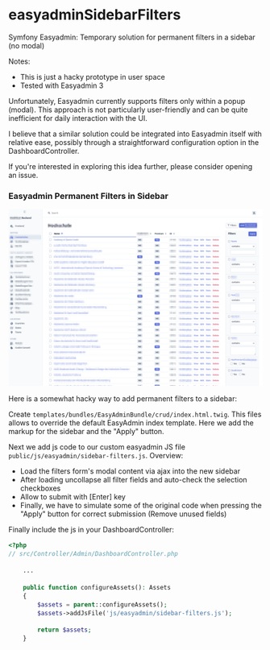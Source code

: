 # easyadminSidebarFilters
Symfony Easyadmin: Temporary solution for permanent filters in a sidebar (no modal)

Notes: 
- This is just a hacky prototype in user space
- Tested with Easyadmin 3

Unfortunately, Easyadmin currently supports filters only within a popup (modal). This approach is not particularly user-friendly and can be quite inefficient for daily interaction with the UI.

I believe that a similar solution could be integrated into Easyadmin itself with relative ease, possibly through a straightforward configuration option in the DashboardController.

If you're interested in exploring this idea further, please consider opening an issue.


### Easyadmin Permanent Filters in Sidebar

![](/easyadmin-sidebar-filters.png)

Here is a somewhat hacky way to add permanent filters to a sidebar:

Create `templates/bundles/EasyAdminBundle/crud/index.html.twig`.
This files allows to override the default EasyAdmin index template.
Here we add the markup for the sidebar and the "Apply" button.

Next we add js code to our custom easyadmin JS file `public/js/easyadmin/sidebar-filters.js`.
Overview:
- Load the filters form's modal content via ajax into the new sidebar
- After loading uncollapse all filter fields and auto-check the selection checkboxes
- Allow to submit with [Enter] key
- Finally, we have to simulate some of the original code when pressing the "Apply" button for correct submission (Remove unused fields)

Finally include the js in your DashboardController:

``` php
<?php
// src/Controller/Admin/DashboardController.php

    ...

    public function configureAssets(): Assets
    {
        $assets = parent::configureAssets();
        $assets->addJsFile('js/easyadmin/sidebar-filters.js');

        return $assets;
    }
```

